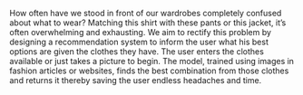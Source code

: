 How often have we stood in front of our wardrobes completely confused about what to wear?
Matching this shirt with these pants or this jacket, it’s often overwhelming and exhausting.
We aim to rectify this problem by designing a recommendation system to inform the user what his
best options are given the clothes they have. The user enters the clothes available or just takes a
picture to begin. The model, trained using images in fashion articles or websites, finds the best
combination from those clothes and returns it thereby saving the user endless headaches and time.

